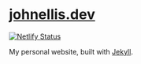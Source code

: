 # [johnellis.dev](https://johnellis.dev)
[![Netlify Status](https://api.netlify.com/api/v1/badges/658999d2-31da-437d-875f-38c17dad8918/deploy-status)](https://app.netlify.com/sites/johnellis/deploys)

My personal website, built with [Jekyll](https://github.com/jekyll/jekyll).
